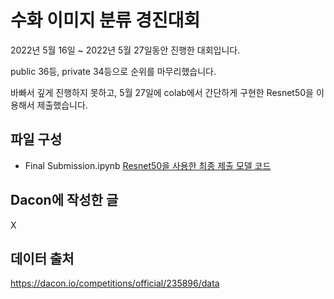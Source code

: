 # 수화 이미지 분류 경진대회

2022년 5월 16일 ~ 2022년 5월 27일동안 진행한 대회입니다. 

public 36등, private 34등으로 순위를 마무리했습니다.

바빠서 깊게 진행하지 못하고, 5월 27일에 colab에서 간단하게 구현한 Resnet50을 이용해서 제출했습니다.

## 파일 구성

- Final Submission.ipynb [Resnet50을 사용한 최종 제출 모델 코드](./Final%20Submission.ipynb)

## Dacon에 작성한 글

X

## 데이터 출처
https://dacon.io/competitions/official/235896/data